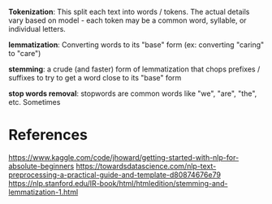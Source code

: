 **Tokenization**: This split each text into words / tokens. The actual details vary based on model - each token may be a common word, syllable, or individual letters.

**lemmatization**: Converting words to its "base" form (ex: converting "caring" to "care")

**stemming**: a crude (and faster) form of lemmatization that chops prefixes / suffixes to try to get a word close to its "base" form

**stop words removal**: stopwords are common words like "we", "are", "the", etc. Sometimes 


# References
https://www.kaggle.com/code/jhoward/getting-started-with-nlp-for-absolute-beginners
https://towardsdatascience.com/nlp-text-preprocessing-a-practical-guide-and-template-d80874676e79
https://nlp.stanford.edu/IR-book/html/htmledition/stemming-and-lemmatization-1.html